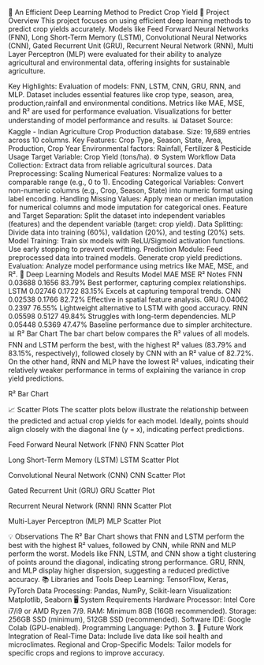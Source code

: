 🌾 An Efficient Deep Learning Method to Predict Crop Yield
📜 Project Overview
This project focuses on using efficient deep learning methods to predict crop yields accurately. Models like Feed Forward Neural Networks (FNN), Long Short-Term Memory (LSTM), Convolutional Neural Networks (CNN), Gated Recurrent Unit (GRU), Recurrent Neural Network (RNN), Multi Layer Perceptron (MLP) were evaluated for their ability to analyze agricultural and environmental data, offering insights for sustainable agriculture.

Key Highlights:
Evaluation of models: FNN, LSTM, CNN, GRU, RNN, and MLP.
Dataset includes essential features like crop type, season, area, production,rainfall and environmental conditions.
Metrics like MAE, MSE, and R² are used for performance evaluation.
Visualizations for better understanding of model performance and results.
📊 Dataset
Source: Kaggle - Indian Agriculture Crop Production database.
Size: 19,689 entries across 10 columns.
Key Features:
Crop Type, Season, State, Area, Production, Crop Year
Environmental factors: Rainfall, Fertilizer & Pesticide Usage
Target Variable: Crop Yield (tons/ha).
⚙️ System Workflow
Data Collection: Extract data from reliable agricultural sources.
Data Preprocessing:
Scaling Numerical Features: Normalize values to a comparable range (e.g., 0 to 1).
Encoding Categorical Variables: Convert non-numeric columns (e.g., Crop, Season, State) into numeric format using label encoding.
Handling Missing Values: Apply mean or median imputation for numerical columns and mode imputation for categorical ones.
Feature and Target Separation: Split the dataset into independent variables (features) and the dependent variable (target: crop yield).
Data Splitting: Divide data into training (60%), validation (20%), and testing (20%) sets.
Model Training:
Train six models with ReLU/Sigmoid activation functions.
Use early stopping to prevent overfitting.
Prediction Module:
Feed preprocessed data into trained models.
Generate crop yield predictions.
Evaluation:
Analyze model performance using metrics like MAE, MSE, and R².
🤖 Deep Learning Models and Results
Model	MAE	MSE	R²	Notes
FNN	0.03688	0.1656	83.79%	Best performer, capturing complex relationships.
LSTM	0.02746	0.1722	83.15%	Excels at capturing temporal trends.
CNN	0.02538	0.1766	82.72%	Effective in spatial feature analysis.
GRU	0.04062	0.2397	76.55%	Lightweight alternative to LSTM with good accuracy.
RNN	0.05598	0.5127	49.84%	Struggles with long-term dependencies.
MLP	0.05448	0.5369	47.47%	Baseline performance due to simpler architecture.
📊 R² Bar Chart
The bar chart below compares the R² values of all models. FNN and LSTM perform the best, with the highest R² values (83.79% and 83.15%, respectively), followed closely by CNN with an R² value of 82.72%. On the other hand, RNN and MLP have the lowest R² values, indicating their relatively weaker performance in terms of explaining the variance in crop yield predictions.

R² Bar Chart

📈 Scatter Plots
The scatter plots below illustrate the relationship between the predicted and actual crop yields for each model. Ideally, points should align closely with the diagonal line (y = x), indicating perfect predictions.

Feed Forward Neural Network (FNN)
FNN Scatter Plot

Long Short-Term Memory (LSTM)
LSTM Scatter Plot

Convolutional Neural Network (CNN)
CNN Scatter Plot

Gated Recurrent Unit (GRU)
GRU Scatter Plot

Recurrent Neural Network (RNN)
RNN Scatter Plot

Multi-Layer Perceptron (MLP)
MLP Scatter Plot

💡 Observations
The R² Bar Chart shows that FNN and LSTM perform the best with the highest R² values, followed by CNN, while RNN and MLP perform the worst.
Models like FNN, LSTM, and CNN show a tight clustering of points around the diagonal, indicating strong performance.
GRU, RNN, and MLP display higher dispersion, suggesting a reduced predictive accuracy.
📚 Libraries and Tools
Deep Learning: TensorFlow, Keras, PyTorch
Data Processing: Pandas, NumPy, Scikit-learn
Visualization: Matplotlib, Seaborn
🖥️ System Requirements
Hardware
Processor: Intel Core i7/i9 or AMD Ryzen 7/9.
RAM: Minimum 8GB (16GB recommended).
Storage: 256GB SSD (minimum), 512GB SSD (recommended).
Software
IDE: Google Colab (GPU-enabled).
Programming Language: Python 3.
🔮 Future Work
Integration of Real-Time Data:
Include live data like soil health and microclimates.
Regional and Crop-Specific Models:
Tailor models for specific crops and regions to improve accuracy.
